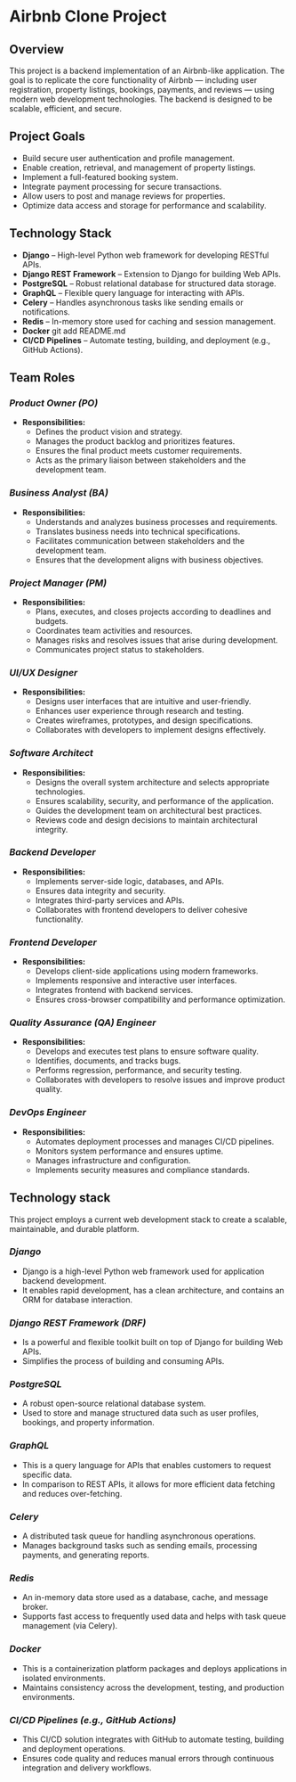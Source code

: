 # Airbnb Clone Project

##  Overview
This project is a backend implementation of an Airbnb-like application. The goal is to replicate the core functionality of Airbnb — including user registration, property listings, bookings, payments, and reviews — using modern web development technologies. The backend is designed to be scalable, efficient, and secure.

##  Project Goals
* Build secure user authentication and profile management.
* Enable creation, retrieval, and management of property listings.
* Implement a full-featured booking system.
* Integrate payment processing for secure transactions.
* Allow users to post and manage reviews for properties.
* Optimize data access and storage for performance and scalability.

##  Technology Stack
* **Django** – High-level Python web framework for developing RESTful APIs.
* **Django REST Framework** – Extension to Django for building Web APIs.
* **PostgreSQL** – Robust relational database for structured data storage.
* **GraphQL** – Flexible query language for interacting with APIs.
* **Celery** – Handles asynchronous tasks like sending emails or notifications.
* **Redis** – In-memory store used for caching and session management.
* **Docker** git add README.md
* **CI/CD Pipelines** – Automate testing, building, and deployment (e.g., GitHub Actions).

##  Team Roles

### *Product Owner (PO)*
* **Responsibilities:**
  * Defines the product vision and strategy.
  * Manages the product backlog and prioritizes features.
  * Ensures the final product meets customer requirements.
  * Acts as the primary liaison between stakeholders and the development team.

### *Business Analyst (BA)*
* **Responsibilities:**
  * Understands and analyzes business processes and requirements.
  * Translates business needs into technical specifications.
  * Facilitates communication between stakeholders and the development team.
  * Ensures that the development aligns with business objectives.

### *Project Manager (PM)*
* **Responsibilities:**
  * Plans, executes, and closes projects according to deadlines and budgets.
  * Coordinates team activities and resources.
  * Manages risks and resolves issues that arise during development.
  * Communicates project status to stakeholders.

### *UI/UX Designer*
* **Responsibilities:**
  * Designs user interfaces that are intuitive and user-friendly.
  * Enhances user experience through research and testing.
  * Creates wireframes, prototypes, and design specifications.
  * Collaborates with developers to implement designs effectively.

### *Software Architect*
* **Responsibilities:**
  * Designs the overall system architecture and selects appropriate technologies.
  * Ensures scalability, security, and performance of the application.
  * Guides the development team on architectural best practices.
  * Reviews code and design decisions to maintain architectural integrity.

### *Backend Developer*
* **Responsibilities:**
  * Implements server-side logic, databases, and APIs.
  * Ensures data integrity and security.
  * Integrates third-party services and APIs.
  * Collaborates with frontend developers to deliver cohesive functionality.

### *Frontend Developer*
* **Responsibilities:**
  * Develops client-side applications using modern frameworks.
  * Implements responsive and interactive user interfaces.
  * Integrates frontend with backend services.
  * Ensures cross-browser compatibility and performance optimization.

### *Quality Assurance (QA) Engineer*
* **Responsibilities:**
  * Develops and executes test plans to ensure software quality.
  * Identifies, documents, and tracks bugs.
  * Performs regression, performance, and security testing.
  * Collaborates with developers to resolve issues and improve product quality.

### *DevOps Engineer*
* **Responsibilities:**
  * Automates deployment processes and manages CI/CD pipelines.
  * Monitors system performance and ensures uptime.
  * Manages infrastructure and configuration.
  * Implements security measures and compliance standards.

##  Technology stack

 This project employs a current web development stack to create a scalable, maintainable, and durable platform.


### *Django* 
* Django is a high-level Python web framework used for application backend development.  
* It enables rapid development, has a clean architecture, and contains an ORM for database interaction.

### *Django REST Framework (DRF)*
* Is a powerful and flexible toolkit built on top of Django for building Web APIs.
* Simplifies the process of building and consuming APIs.

### *PostgreSQL* 
* A robust open-source relational database system. 
* Used to store and manage structured data such as user profiles, bookings, and property information.

### *GraphQL*
* This is a query language for APIs that enables customers to request specific data. 
* In comparison to REST APIs, it allows for more efficient data fetching and reduces over-fetching.

### *Celery*
* A distributed task queue for handling asynchronous operations.
* Manages background tasks such as sending emails, processing payments, and generating reports.

### *Redis*
* An in-memory data store used as a database, cache, and message broker.
* Supports fast access to frequently used data and helps with task queue management (via Celery).

### *Docker*
* This is a containerization platform packages and deploys applications in isolated environments. 
*  Maintains consistency across the development, testing, and production environments.


### *CI/CD Pipelines (e.g., GitHub Actions)*
* This CI/CD solution integrates with GitHub to automate testing, building and deployment operations.  
* Ensures code quality and reduces manual errors through continuous integration and delivery workflows.



 

  

